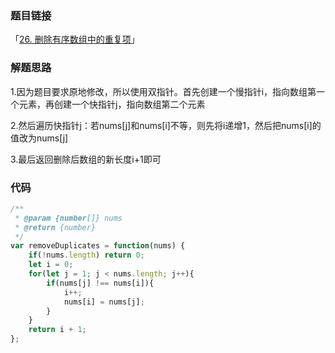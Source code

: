 ### 题目链接

「[26. 删除有序数组中的重复项](https://leetcode.cn/problems/remove-duplicates-from-sorted-array/)」

### 解题思路

1.因为题目要求原地修改，所以使用双指针。首先创建一个慢指针i，指向数组第一个元素，再创建一个快指针j，指向数组第二个元素

2.然后遍历快指针j：若nums[j]和nums[i]不等，则先将i递增1，然后把nums[i]的值改为nums[j]

3.最后返回删除后数组的新长度i+1即可

### 代码

```javascript
/**
 * @param {number[]} nums
 * @return {number}
 */
var removeDuplicates = function(nums) {
    if(!nums.length) return 0;
    let i = 0;
    for(let j = 1; j < nums.length; j++){
        if(nums[j] !== nums[i]){
            i++;
            nums[i] = nums[j];
        }
    }
    return i + 1;
};
```

